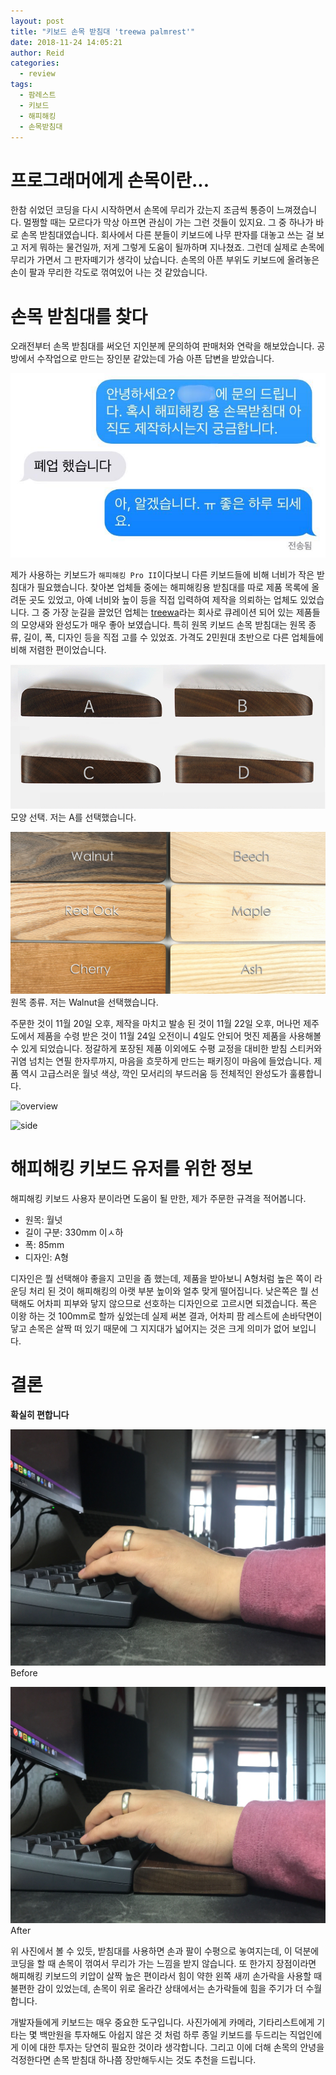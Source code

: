```yaml
---
layout: post
title: "키보드 손목 받침대 'treewa palmrest'"
date: 2018-11-24 14:05:21
author: Reid
categories:
  - review
tags:
  - 팜레스트
  - 키보드
  - 해피해킹
  - 손목받침대
---
```

# 프로그래머에게 손목이란...
한참 쉬었던 코딩을 다시 시작하면서 손목에 무리가 갔는지 조금씩 통증이 느껴졌습니다. 멀쩡할 때는 모르다가 막상 아프면 관심이 가는 그런 것들이 있지요. 그 중 하나가 바로 손목 받침대였습니다. 회사에서 다른 분들이 키보드에 나무 판자를 대놓고 쓰는 걸 보고 저게 뭐하는 물건일까, 저게 그렇게 도움이 될까하며 지나쳤죠. 그런데 실제로 손목에 무리가 가면서 그 판자떼기가 생각이 났습니다. 손목의 아픈 부위도 키보드에 올려놓은 손이 팔과 무리한 각도로 꺾여있어 나는 것 같았습니다.

# 손목 받침대를 찾다
오래전부터 손목 받침대를 써오던 지인분께 문의하여 판매처와 연락을 해보았습니다. 공방에서 수작업으로 만드는 장인분 같았는데 가슴 아픈 답변을 받았습니다.

![heartbreaking-answer](/assets/treewa-palm-rest-00.jpg)

제가 사용하는 키보드가 `해피해킹 Pro II`이다보니 다른 키보드들에 비해 너비가 작은 받침대가 필요했습니다. 찾아본 업체들 중에는 해피해킹용 받침대를 따로 제품 목록에 올려둔 곳도 있었고, 아예 너비와 높이 등을 직접 입력하여 제작을 의뢰하는 업체도 있었습니다. 그 중 가장 눈길을 끌었던 업체는 [treewa](http://treewa.co.kr/)라는 회사로 큐레이션 되어 있는 제품들의 모양새와 완성도가 매우 좋아 보였습니다. 특히 원목 키보드 손목 받침대는 원목 종류, 길이, 폭, 디자인 등을 직접 고를 수 있었죠. 가격도 2민원대 초반으로 다른 업체들에 비해 저렴한 편이었습니다.

![shape](/assets/treewa-palm-rest-shape.png)
모양 선택. 저는 A를 선택했습니다.

![type](/assets/treewa-palm-rest-type.png)
원목 종류. 저는 Walnut을 선택했습니다.

주문한 것이 11월 20일 오후, 제작을 마치고 발송 된 것이 11월 22일 오후, 머나먼 제주도에서 제품을 수령 받은 것이 11월 24일 오전이니 4일도 안되어 멋진 제품을 사용해볼 수 있게 되었습니다. 정갈하게 포장된 제품 이외에도 수평 교정을 대비한 받침 스티커와 귀염 넘치는 연필 한자루까지, 마음을 흐뭇하게 만드는 패키징이 마음에 들었습니다. 제품 역시 고급스러운 월넛 색상, 깍인 모서리의 부드러움 등 전체적인 완성도가 훌륭합니다.

![overview](/assets/treewa-palm-rest-03.png)

![side](/assets/treewa-palm-rest-01.png)

# 해피해킹 키보드 유저를 위한 정보
해피해킹 키보드 사용자 분이라면 도움이 될 만한, 제가 주문한 규격을 적어봅니다.

- 원목: 월넛
- 길이 구분: 330mm 이ㅅ하
- 폭: 85mm
- 디자인: A형

디자인은 뭘 선택해야 좋을지 고민을 좀 했는데, 제품을 받아보니 A형처럼 높은 쪽이 라운딩 처리 된 것이 해피해킹의 아랫 부분 높이와 얼추 맞게 떨어집니다. 낮은쪽은 뭘 선택해도 어차피 피부와 닿지 않으므로 선호하는 디자인으로 고르시면 되겠습니다. 폭은 이왕 하는 것 100mm로 할까 싶었는데 실제 써본 결과, 어차피 팜 레스트에 손바닥면이 닿고 손목은 살짝 떠 있기 때문에 그 지지대가 넓어지는 것은 크게 의미가 없어 보입니다.

# 결론
**확실히 편합니다**

![before](/assets/treewa-palm-rest-before.jpg)
Before

![after](/assets/treewa-palm-rest-after.jpg)
After

위 사진에서 볼 수 있듯, 받침대를 사용하면 손과 팔이 수평으로 놓여지는데, 이 덕분에 코딩을 할 때 손목이 꺾여서 무리가 가는 느낌을 받지 않습니다. 또 한가지 장점이라면 해피해킹 키보드의 키압이 살짝 높은 편이라서 힘이 약한 왼쪽 새끼 손가락을 사용할 때 불편한 감이 있었는데, 손목이 위로 올라간 상태에서는 손가락들에 힘을 주기가 더 수월합니다.

개발자들에게 키보드는 매우 중요한 도구입니다. 사진가에게 카메라, 기타리스트에게 기타는 몇 백만원을 투자해도 아쉽지 않은 것 처럼 하루 종일 키보드를 두드리는 직업인에게 이에 대한 투자는 당연히 필요한 것이라 생각합니다. 그리고 이에 더해 손목의 안녕을 걱정한다면 손목 받침대 하나쯤 장만해두시는 것도 추천을 드립니다.
